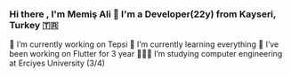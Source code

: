 ### Hi there , I'm Memiş Ali 👋 I'm a Developer(22y) from Kayseri, Turkey 🇹🇷

 🔭 I’m currently working on Tepsi
 🌱 I’m currently learning everything 
 👯 I’ve been working on Flutter for 3 year
 👩🏻‍💻 I’m studying computer engineering at Erciyes University (3/4)




<!--
**Tufan17/Tufan17** is a ✨ _special_ ✨ repository because its `README.md` (this file) appears on your GitHub profile.


-->


